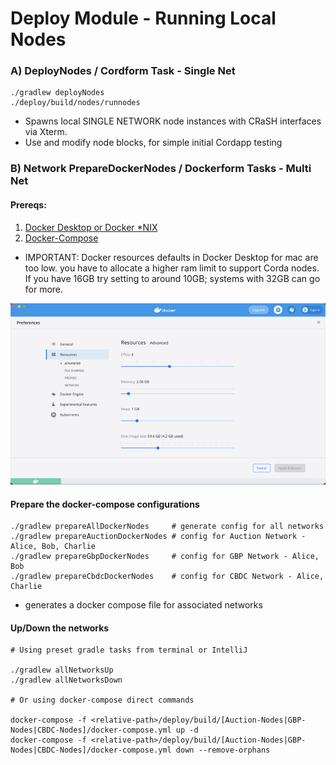 [//]: # (TODO: Update with a default network diagram and inst for adding/removing nodes)
# Deploy Module - Running Local Nodes

### A) DeployNodes / Cordform Task - Single Net

```
./gradlew deployNodes
./deploy/build/nodes/runnodes
```
- Spawns local SINGLE NETWORK node instances with CRaSH interfaces via Xterm.
- Use and modify node blocks, for simple initial Cordapp testing

### B) Network PrepareDockerNodes / Dockerform Tasks - Multi Net

#### Prereqs:
1. [Docker Desktop or Docker *NIX](https://docs.docker.com/docker-for-mac/install/)
2. [Docker-Compose](https://docs.docker.com/compose/install/)

- IMPORTANT: Docker resources defaults in Docker Desktop for mac are too low. you have to
allocate a higher ram limit to support Corda nodes. If you have 16GB try setting to around
  10GB; systems with 32GB can go for more.
  
![Docker Desktop Settings](docker.png)
  

#### Prepare the docker-compose configurations

```shell
./gradlew prepareAllDockerNodes     # generate config for all networks
./gradlew prepareAuctionDockerNodes # config for Auction Network - Alice, Bob, Charlie
./gradlew prepareGbpDockerNodes     # config for GBP Network - Alice, Bob
./gradlew prepareCbdcDockerNodes    # config for CBDC Network - Alice, Charlie
```
- generates a docker compose file for associated networks

#### Up/Down the networks

```shell
# Using preset gradle tasks from terminal or IntelliJ

./gradlew allNetworksUp
./gradlew allNetworksDown

# Or using docker-compose direct commands

docker-compose -f <relative-path>/deploy/build/[Auction-Nodes|GBP-Nodes|CBDC-Nodes]/docker-compose.yml up -d
docker-compose -f <relative-path>/deploy/build/[Auction-Nodes|GBP-Nodes|CBDC-Nodes]/docker-compose.yml down --remove-orphans
```